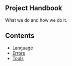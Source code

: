Project Handbook
---
What we do and how we do it.

## Contents
- [Language](./pages/language.md)
- [Errors](./pages/errors.md)
- [Tools](./pages/tools.md)
